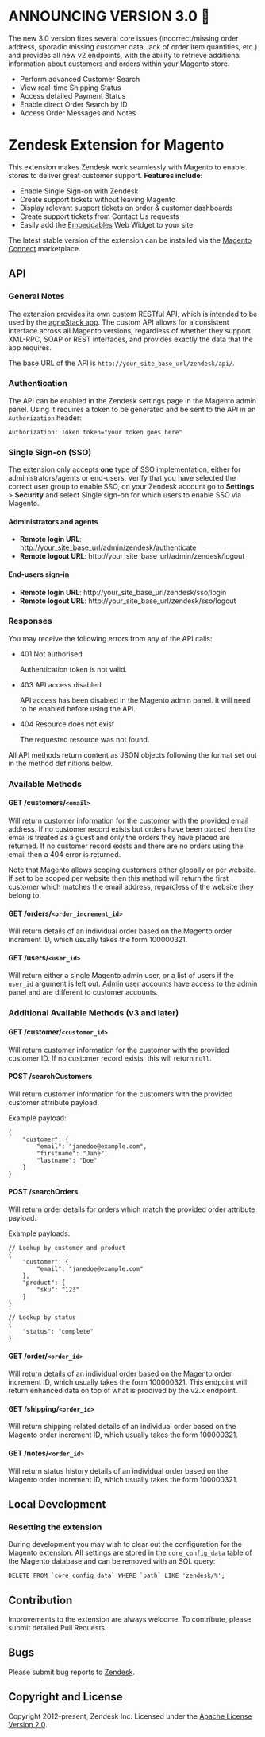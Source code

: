 # ANNOUNCING VERSION 3.0 :mega:

The new 3.0 version fixes several core issues (incorrect/missing order address, sporadic missing customer data, lack of order item quantities, etc.) and provides all new v2 endpoints, with the ability to retrieve additional information about customers and orders within your Magento store.

* Perform advanced Customer Search
* View real-time Shipping Status
* Access detailed Payment Status
* Enable direct Order Search by ID
* Access Order Messages and Notes


# Zendesk Extension for Magento

This extension makes Zendesk work seamlessly with Magento to enable stores to deliver great customer support. **Features include:**

- Enable Single Sign-on with Zendesk
- Create support tickets without leaving Magento
- Display relevant support tickets on order & customer dashboards
- Create support tickets from Contact Us requests
- Easily add the [Embeddables](https://www.zendesk.com/embeddables) Web Widget to your site

The latest stable version of the extension can be installed via the [Magento Connect](http://www.magentocommerce.com/magento-connect/catalog/product/view/id/15129/) marketplace.

## API

### General Notes

The extension provides its own custom RESTful API, which is intended to be used by the [agnoStack app](https://www.zendesk.com/apps/support/agnostack-commerce---by-particular/). The custom API allows for a consistent interface across all Magento versions, regardless of whether they support XML-RPC, SOAP or REST interfaces, and provides exactly the data that the app requires.

The base URL of the API is `http://your_site_base_url/zendesk/api/`.

### Authentication

The API can be enabled in the Zendesk settings page in the Magento admin panel. Using it requires a token to be generated and be sent to the API in an `Authorization` header:

    Authorization: Token token="your token goes here"

### Single Sign-on (SSO)

The extension only accepts **one** type of SSO implementation, either for administrators/agents or end-users. Verify that you have selected the correct user group to enable SSO, on your Zendesk account go to **Settings** > **Security** and select Single sign-on for which users to enable SSO via Magento.

#### Administrators and agents
* **Remote login URL**: http://your_site_base_url/admin/zendesk/authenticate
* **Remote logout URL**: http://your_site_base_url/admin/zendesk/logout

#### End-users sign-in
* **Remote login URL**: http://your_site_base_url/zendesk/sso/login
* **Remote logout URL**: http://your_site_base_url/zendesk/sso/logout

### Responses

You may receive the following errors from any of the API calls:

* 401 Not authorised

  Authentication token is not valid.

* 403 API access disabled

  API access has been disabled in the Magento admin panel. It will need to be enabled before using the API.

* 404 Resource does not exist

  The requested resource was not found.

All API methods return content as JSON objects following the format set out in the method definitions below.

### Available Methods

#### GET /customers/`<email>`

Will return customer information for the customer with the provided email address. If no customer record exists but orders have been placed then the email is treated as a guest and only the orders they have placed are returned. If no customer record exists and there are no orders using the email then a 404 error is returned.

Note that Magento allows scoping customers either globally or per website. If set to be scoped per website then this method will return the first customer which matches the email address, regardless of the website they belong to.

#### GET /orders/`<order_increment_id>`

Will return details of an individual order based on the Magento order increment ID, which usually takes the form 100000321.


#### GET /users/`<user_id>`

Will return either a single Magento admin user, or a list of users if the `user_id` argument is left out. Admin user accounts have access to the admin panel and are different to customer accounts.

### Additional Available Methods (v3 and later)

#### GET /customer/`<customer_id>`

Will return customer information for the customer with the provided customer ID. If no customer record exists, this will return `null`. 

#### POST /searchCustomers

Will return customer information for the customers with the provided customer atrribute payload.

Example payload:

```
{
    "customer": {
        "email": "janedoe@example.com",
        "firstname": "Jane",
        "lastname": "Doe"
    }
}
```

#### POST /searchOrders

Will return order details for orders which match the provided order attribute payload.

Example payloads:

```
// Lookup by customer and product
{
    "customer": {
        "email": "janedoe@example.com"
    },
    "product": {
        "sku": "123"
    }
}

// Lookup by status
{
    "status": "complete"
}
```

#### GET /order/`<order_id>`

Will return details of an individual order based on the Magento order increment ID, which usually takes the form 100000321.  This endpoint will return enhanced data on top of what is prodived by the v2.x endpoint.

#### GET /shipping/`<order_id>`

Will return shipping related details of an individual order based on the Magento order increment ID, which usually takes the form 100000321.

#### GET /notes/`<order_id>`

Will return status history details of an individual order based on the Magento order increment ID, which usually takes the form 100000321.

## Local Development

### Resetting the extension

During development you may wish to clear out the configuration for the Magento extension. All settings are stored in the `core_config_data` table of the Magento database and can be removed with an SQL query:

    DELETE FROM `core_config_data` WHERE `path` LIKE 'zendesk/%';

## Contribution

Improvements to the extension are always welcome. To contribute, please submit detailed Pull Requests.

## Bugs

Please submit bug reports to <a href="https://support.zendesk.com/requests/new">Zendesk</a>.

## Copyright and License

Copyright 2012-present, Zendesk Inc. Licensed under the <a href="http://www.apache.org/licenses/LICENSE-2.0">Apache License Version 2.0</a>.
